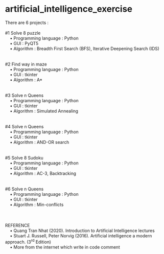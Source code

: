 # artificial_intelligence_exercise

There are 6 projects :                                                                                <br>
<br>
#1 Solve 8 puzzle                                                                                     <br>
    • Programming language : Python                                                                   <br>
    • GUI : PyQT5                                                                                     <br>
    • Algorithm : Breadth First Search (BFS), Iterative Deepening Search (IDS)                        <br>
<br>
<br>
#2 Find way in maze                                                                                   <br>
    • Programming language : Python                                                                   <br>
    • GUI : tkinter                                                                                   <br>
    • Algorithm : A*                                                                                  <br>
<br>
<br>
#3 Solve n Queens                                                                                     <br>
    • Programming language : Python                                                                   <br>
    • GUI : tkinter                                                                                   <br>
    • Algorithm : Simulated Annealing                                                                 <br>
<br>
<br>
#4 Solve n Queens                                                                                     <br>
    • Programming language : Python                                                                   <br>
    • GUI : tkinter                                                                                   <br>
    • Algorithm : AND-OR search                                                                       <br>
<br>
<br> 
#5 Solve 8 Sudoku                                                                                     <br>
    • Programming language : Python                                                                   <br>
    • GUI : tkinter                                                                                   <br>
    • Algorithm : AC-3, Backtracking                                                                  <br>
<br>
<br>
#6 Solve n Queens                                                                                     <br>
    • Programming language : Python                                                                   <br>
    • GUI : tkinter                                                                                   <br>
    • Algorithm : Min-conflicts                                                                       <br>
 <br>
 <br>
 <br>
 REFERENCE                                                                                                                 <br>
    • Quang Tran Nhat (2020). Introduction to Artificial Intelligence lectures                                             <br>
    • Stuart J. Russell, Peter Norvig (2016). Artificial intelligence a modern approach. (3<sup>rd</sup> Edition)          <br>
    • More from the internet which write in code comment                                                                   <br>

    
